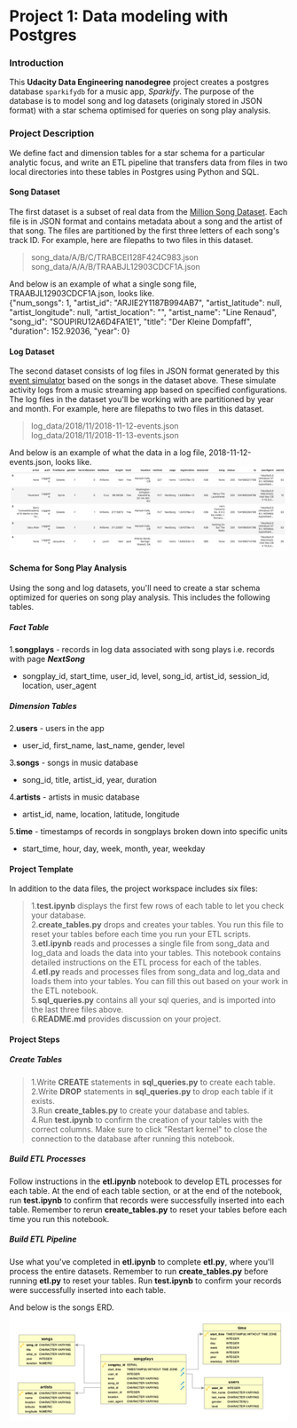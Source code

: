 # Project 1: Data modeling with Postgres

### Introduction
This **Udacity Data Engineering nanodegree** project creates a postgres database `sparkifydb` for a music app, *Sparkify*. The purpose of the database is to model song and log datasets (originaly stored in JSON format) with a star schema optimised for queries on song play analysis.


### Project Description
We define fact and dimension tables for a star schema for a particular analytic focus, and write an ETL pipeline that transfers data from files in two local directories into these tables in Postgres using Python and SQL.  

#### Song Dataset
The first dataset is a subset of real data from the [Million Song Dataset](https://labrosa.ee.columbia.edu/millionsong/). Each file is in JSON format and contains metadata about a song and the artist of that song. The files are partitioned by the first three letters of each song's track ID. For example, here are filepaths to two files in this dataset.  
> song_data/A/B/C/TRABCEI128F424C983.json
> song_data/A/A/B/TRAABJL12903CDCF1A.json

And below is an example of what a single song file, TRAABJL12903CDCF1A.json, looks like.  
    {"num_songs": 1, "artist_id": "ARJIE2Y1187B994AB7", "artist_latitude": null, "artist_longitude": null, "artist_location": "", "artist_name": "Line Renaud", "song_id": "SOUPIRU12A6D4FA1E1", "title": "Der Kleine Dompfaff", "duration": 152.92036, "year": 0}  

#### Log Dataset
The second dataset consists of log files in JSON format generated by this [event simulator](https://github.com/Interana/eventsim) based on the songs in the dataset above. These simulate activity logs from a music streaming app based on specified configurations.  
The log files in the dataset you'll be working with are partitioned by year and month. For example, here are filepaths to two files in this dataset.  
> log_data/2018/11/2018-11-12-events.json  
> log_data/2018/11/2018-11-13-events.json  

And below is an example of what the data in a log file, 2018-11-12-events.json, looks like.  
![Log data file](log-data.png "Log data file")  

#### Schema for Song Play Analysis
Using the song and log datasets, you'll need to create a star schema optimized for queries on song play analysis. This includes the following tables.  
##### Fact Table
1.**songplays** - records in log data associated with song plays i.e. records with page ***NextSong***  
- songplay_id, start_time, user_id, level, song_id, artist_id, session_id, location, user_agent  

##### Dimension Tables
2.**users** - users in the app
- user_id, first_name, last_name, gender, level

3.**songs** - songs in music database  
- song_id, title, artist_id, year, duration  

4.**artists** - artists in music database  
-  artist_id, name, location, latitude, longitude  

5.**time** - timestamps of records in songplays broken down into specific units  
- start_time, hour, day, week, month, year, weekday  


#### Project Template
In addition to the data files, the project workspace includes six files:

> 1.**test.ipynb** displays the first few rows of each table to let you check your database.  
> 2.**create_tables.py** drops and creates your tables. You run this file to reset your tables before each time you run your ETL scripts.  
> 3.**etl.ipynb** reads and processes a single file from song_data and log_data and loads the data into your tables. This notebook contains detailed instructions on the ETL process for each of the tables.  
> 4.**etl.py** reads and processes files from song_data and log_data and loads them into your tables. You can fill this out based on your work in the ETL notebook.  
> 5.**sql_queries.py** contains all your sql queries, and is imported into the last three files above.  
> 6.**README.md** provides discussion on your project.  


#### Project Steps
##### Create Tables
> 1.Write **CREATE** statements in **sql_queries.py** to create each table.  
> 2.Write **DROP** statements in **sql_queries.py** to drop each table if it exists.  
> 3.Run **create_tables.py** to create your database and tables.  
> 4.Run **test.ipynb** to confirm the creation of your tables with the correct columns. Make sure to click "Restart kernel" to close the connection to the database after running this notebook.  

##### Build ETL Processes
Follow instructions in the **etl.ipynb** notebook to develop ETL processes for each table. At the end of each table section, or at the end of the notebook, run **test.ipynb** to confirm that records were successfully inserted into each table. Remember to rerun **create_tables.py** to reset your tables before each time you run this notebook.  

##### Build ETL Pipeline
Use what you've completed in **etl.ipynb** to complete **etl.py**, where you'll process the entire datasets. Remember to run **create_tables.py** before running **etl.py** to reset your tables. Run **test.ipynb** to confirm your records were successfully inserted into each table.

And below is the songs ERD.  
![Song ERD file](Song_ERD.png "Song ERD file")  